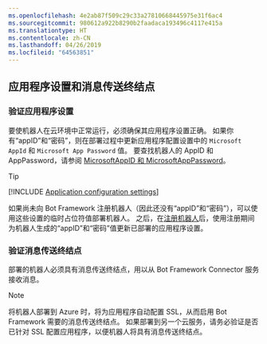 ```yaml
---
ms.openlocfilehash: 4e2ab87f509c29c33a27810668445975e31f6ac4
ms.sourcegitcommit: 980612a922b8290b2faadaca193496c4117e415a
ms.translationtype: HT
ms.contentlocale: zh-CN
ms.lasthandoff: 04/26/2019
ms.locfileid: "64563851"
---
```

## <a name="application-settings-and-messaging-endpoint"></a>应用程序设置和消息传送终结点

### <a name="verify-application-settings"></a>验证应用程序设置

要使机器人在云环境中正常运行，必须确保其应用程序设置正确。 如果你有“appID”和“密码”，则在部署过程中更新应用程序配置设置中的 `Microsoft AppId` 和 `Microsoft App Password` 值。 要查找机器人的 AppID 和 AppPassword，请参阅 [MicrosoftAppID 和 MicrosoftAppPassword](~/bot-service-manage-overview.md#microsoftappid-and-microsoftapppassword)。

> [!TIP]
> [!INCLUDE [Application configuration settings](~/includes/snippet-tip-bot-config-settings.md)]

如果尚未向 Bot Framework 注册机器人（因此还没有“appID”和“密码”），可以使用这些设置的临时占位符值部署机器人。
之后，在[注册机器人](~/bot-service-quickstart-registration.md)后，使用注册期间为机器人生成的“appID”和“密码”值更新已部署的应用程序设置。

### <a id="messagingEndpoint"></a> 验证消息传送终结点

部署的机器人必须具有消息传送终结点，用以从 Bot Framework Connector 服务接收消息。

> [!NOTE]
> 将机器人部署到 Azure 时，将为应用程序自动配置 SSL，从而启用 Bot Framework 需要的消息传送终结点。
> 如果部署到另一个云服务，请务必验证是否已针对 SSL 配置应用程序，以便机器人将具有消息传送终结点。
